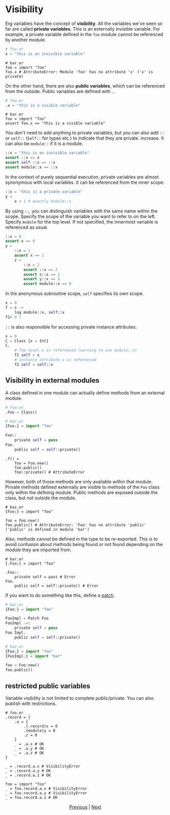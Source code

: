 # Visibility

Erg variables have the concept of __visibility__.
All the variables we've seen so far are called __private variables__. This is an externally invisible variable.
For example, a private variable defined in the `foo` module cannot be referenced by another module.

```python
# foo.er
x = "this is an invisible variable"
```

```python,compile_fail
# bar.er
foo = import "foo"
foo.x # AttributeError: Module 'foo' has no attribute 'x' ('x' is private)
```

On the other hand, there are also __public variables__, which can be referenced from the outside.
Public variables are defined with `.`.

```python
# foo.er
.x = "this is a visible variable"
```

```python,checker_ignore
# bar.er
foo = import "foo"
assert foo.x == "this is a visible variable"
```

You don't need to add anything to private variables, but you can also add `::` or `self::` (`Self::` for types etc.) to indicate that they are private. increase. It can also be `module::` if it is a module.

```python
::x = "this is an invisible variable"
assert ::x == x
assert self ::x == ::x
assert module::x == ::x
```

In the context of purely sequential execution, private variables are almost synonymous with local variables. It can be referenced from the inner scope.

```python
::x = "this is a private variable"
y =
    x + 1 # exactly module::x
```

By using `::`, you can distinguish variables with the same name within the scope.
Specify the scope of the variable you want to refer to on the left. Specify `module` for the top level.
If not specified, the innermost variable is referenced as usual.

```python
::x = 0
assert x == 0
y =
    ::x = 1
    assert x == 1
    z =
        ::x = 2
        assert ::x == 2
        assert z::x == 2
        assert y::x == 1
        assert module::x == 0
```

In the anonymous subroutine scope, `self` specifies its own scope.

```python
x = 0
f = x ->
    log module::x, self::x
f1# 0 1
```

`::` is also responsible for accessing private instance attributes.

```python
x = 0
C = Class {x = Int}
C.
    # Top-level x is referenced (warning to use module::x)
    f1 self = x
    # instance attribute x is referenced
    f2 self = self::x
```

## Visibility in external modules

A class defined in one module can actually define methods from an external module.

```python
# foo.er
.Foo = Class()
```

```python
# bar.er
{Foo;} = import "foo"

Foo::
    private self = pass
Foo.
    public self = self::private()
```

```python,compile_fail
.f() =
    foo = Foo.new()
    foo.public()
    foo::private() # AttributeError
```

However, both of those methods are only available within that module.
Private methods defined externally are visible to methods of the `Foo` class only within the defining module.
Public methods are exposed outside the class, but not outside the module.

```python,compile_fail
# baz.er
{Foo;} = import "foo"

foo = Foo.new()
foo.public() # AttributeError: 'Foo' has no attribute 'public' ('public' is defined in module 'bar')
```

Also, methods cannot be defined in the type to be re-exported.
This is to avoid confusion about methods being found or not found depending on the module they are imported from.

```python,compile_fail
# bar.er
{.Foo;} = import "foo"

.Foo::
    private self = pass # Error
Foo.
    public self = self::private() # Error
```

If you want to do something like this, define a [patch](./type/07_patch.md).

```python
# bar.er
{Foo;} = import "foo"

FooImpl = Patch Foo
FooImpl :=:
    private self = pass
Foo Impl.
    public self = self::private()
```

```python
# baz.er
{Foo;} = import "foo"
{FooImpl;} = import "bar"

foo = Foo.new()
foo.public()
```

## restricted public variables

Variable visibility is not limited to complete public/private.
You can also publish with restrictions.

```python,checker_ignore
# foo.er
.record = {
    .a = {
        .(.record)x = 0
        .(module)y = 0
        .z = 0
    }
    _ = .a.x # OK
    _ = .a.y # OK
    _ = .a.z # OK
}

_ = .record.a.x # VisibilityError
_ = .record.a.y # OK
_ = .record.a.z # OK
```

```python,checker_ignore
foo = import "foo"
_ = foo.record.a.x # VisibilityError
_ = foo.record.a.y # VisibilityError
_ = foo.record.a.z # OK
```

<p align='center'>
    <a href='./18_ownership.md'>Previous</a> | <a href='./20_naming_rule.md'>Next</a>
</p>
